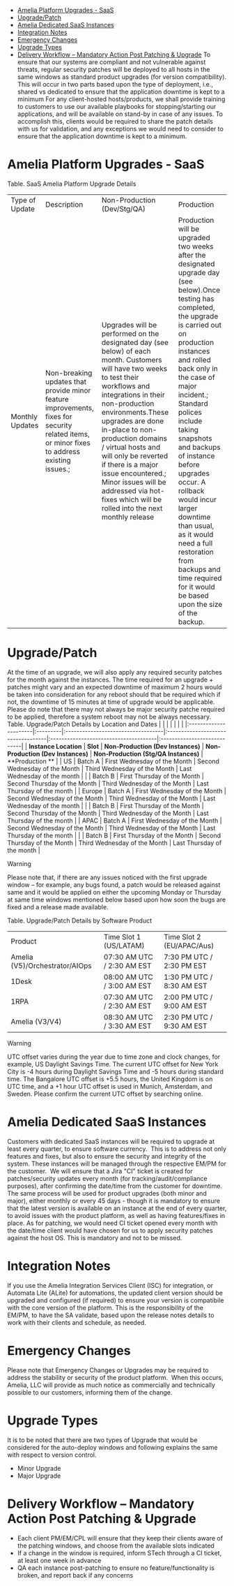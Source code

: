-   [Amelia Platform Upgrades - SaaS](#MonthlySoftwarePatchingandUpgrades-AmeliaPlatformUpgrades-SaaS)
-   [Upgrade/Patch](#MonthlySoftwarePatchingandUpgrades-Upgrade/Patch)
-   [Amelia Dedicated SaaS Instances](#MonthlySoftwarePatchingandUpgrades-AmeliaDedicatedSaaSInstances)
-   [Integration Notes](#MonthlySoftwarePatchingandUpgrades-IntegrationNotes)
-   [Emergency Changes](#MonthlySoftwarePatchingandUpgrades-EmergencyChanges)
-   [Upgrade Types](#MonthlySoftwarePatchingandUpgrades-UpgradeTypes)
-   [Delivery Workflow – Mandatory Action Post Patching & Upgrade](#MonthlySoftwarePatchingandUpgrades-DeliveryWorkflow–MandatoryActionPostPatching&Upgrade)
To ensure that our systems are compliant and not vulnerable against threats, regular security patches will be deployed to all hosts in the same windows as standard product upgrades (for version compatibility). This will occur in two parts based upon the type of deployment, i.e., shared vs dedicated to ensure that the application downtime is kept to a minimum
For any client-hosted hosts/products, we shall provide training to customers to use our available playbooks for stopping/starting our applications, and will be available on stand-by in case of any issues. To accomplish this, clients would be required to share the patch details with us for validation, and any exceptions we would need to consider to ensure that the application downtime is kept to a minimum.
# Amelia Platform Upgrades - SaaS
Table. SaaS Amelia Platform Upgrade Details

|  |  |  |  |
| ----|----|----|----|
| Type of Update | Description | Non-Production (Dev/Stg/QA) | Production |
| Monthly Updates | Non-breaking updates that provide minor feature improvements, fixes for security related items, or minor fixes to address existing issues.; | Upgrades will be performed on the designated day (see below) of each month. Customers will have two weeks to test their workflows and integrations in their non-production environments.These upgrades are done in-place to non-production domains / virtual hosts and will only be reverted if there is a major issue encountered.; Minor issues will be addressed via hot-fixes which will be rolled into the next monthly release | Production will be upgraded two weeks after the designated upgrade day (see below).Once testing has completed, the upgrade is carried out on production instances and rolled back only in the case of major incident.; Standard polices include taking snapshots and backups of instance before upgrades occur. A rollback would incur larger downtime than usual, as it would need a full restoration from backups and time required for it would be based upon the size of the backup. |

# Upgrade/Patch
At the time of an upgrade, we will also apply any required security patches for the month against the instances. The time required for an upgrade + patches might vary and an expected downtime of maximum 2 hours would be taken into consideration for any reboot should that be required which if not, the downtime of 15 minutes at time of upgrade would be applicable. Please do note that there may not always be major security patche required to be applied, therefore a system reboot may not be always necessary.
Table. Upgrade/Patch Details by Location and Dates
|                       |          |                                    |                                    |                                       |                             |
|:----------------------|:---------|:-----------------------------------|:-----------------------------------|:--------------------------------------|:----------------------------|
| **Instance Location** | **Slot** | **Non-Production (Dev Instances)** | **Non-Production (Dev Instances)** | **Non-Production (Stg/QA Instances)** | **Production **             |
| US                    | Batch A  | First Wednesday of the Month       | Second Wednesday of the Month      | Third Wednesday of the Month          | Last Wednesday of the month |
|                       | Batch B  | First Thursday of the Month        | Second Thursday of the Month       | Third Wednesday of the Month          | Last Thursday of the month  |
| Europe                | Batch A  | First Wednesday of the Month       | Second Wednesday of the Month      | Third Wednesday of the Month          | Last Wednesday of the month |
|                       | Batch B  | First Thursday of the Month        | Second Thursday of the Month       | Third Wednesday of the Month          | Last Thursday of the month  |
| APAC                  | Batch A  | First Wednesday of the Month       | Second Wednesday of the Month      | Third Wednesday of the Month          | Last Thursday of the month  |
|                       | Batch B  | First Thursday of the Month        | Second Thursday of the Month       | Third Wednesday of the Month          | Last Thursday of the month  |
> [!warning]  
>
> Please note that, if there are any issues noticed with the first upgrade window – for example, any bugs found, a patch would be released against same and it would be applied on either the upcoming Monday or Thursday at same time windows mentioned below based upon how soon the bugs are fixed and a release made available.

Table. Upgrade/Patch Details by Software Product

|  |  |  |
| ----|----|----|
| Product | Time Slot 1 (US/LATAM) | Time Slot 2 (EU/APAC/Aus) |
| Amelia (V5)/Orchestrator/AIOps | 07:30 AM UTC / 2:30 AM EST | 7:30 PM UTC / 2:30 PM EST |
| 1Desk | 08:00 AM UTC / 3:00 AM EST | 1:30 PM UTC / 8:30 AM EST |
| 1RPA | 07:30 AM UTC / 2:30 AM EST | 2:00 PM UTC / 9:00 AM EST |
| Amelia (V3/V4) | 08:30 AM UTC / 3:30 AM EST | 2:30 PM UTC / 9:30 AM EST |

> [!warning]  
>
> UTC offset varies during the year due to time zone and clock changes, for example, US Daylight Savings Time. The current UTC offset for New York City is -4 hours during Daylight Savings Time and -5 hours during standard time. The Bangalore UTC offset is +5.5 hours, the United Kingdom is on UTC time, and a +1 hour UTC offset is used in Munich, Amsterdam, and Sweden. Please confirm the current UTC offset by searching online.

# Amelia Dedicated SaaS Instances
Customers with dedicated SaaS instances will be required to upgrade at least every quarter, to ensure software currency.  This is to address not only features and fixes, but also to ensure the security and integrity of the system. These instances will be managed through the respective EM/PM for the customer.  We will ensure that a Jira "CI" ticket is created for patches/security updates every month (for tracking/audit/compliance purposes), after confirming the date/time from the customer for downtime.  The same process will be used for product upgrades (both minor and major), either monthly or every 45 days - though it is mandatory to ensure that the latest version is available on an instance at the end of every quarter, to avoid issues with the product platform, as well as having features/fixes in place.
As for patching, we would need CI ticket opened every month with the date/time client would have chosen for us to apply security patches against the host OS. This is mandatory and not to be missed.
# Integration Notes
If you use the Amelia Integration Services Client (ISC) for integration, or Automata Lite (ALite) for automations, the updated client version should be upgraded and configured (if required) to ensure your version is compatibile with the core version of the platform. This is the responsibility of the EM/PM, to have the SA validate, based upon the release notes details to work with their clients and schedule, as needed.
# Emergency Changes
Please note that Emergency Changes or Upgrades may be required to address the stability or security of the product platform.  When this occurs, Amelia, LLC will provide as much notice as commercially and technically possible to our customers, informing them of the change. 
# Upgrade Types
It is to be noted that there are two types of Upgrade that would be considered for the auto-deploy windows and following explains the same with respect to version control.
-   Minor Upgrade
-   Major Upgrade
# Delivery Workflow – Mandatory Action Post Patching & Upgrade
-   Each client PM/EM/CPL will ensure that they keep their clients aware of the patching windows, and choose from the available slots indicated
-   If a change in the window is required, inform STech through a CI ticket, at least one week in advance
-   QA each instance post-patching to ensure no feature/functionality is broken, and report back if any concerns
